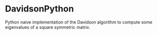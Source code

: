 # DavidsonPython

Python naive implementation of the Davidson algorithm to compute some eigenvalues
of a square symmetric matrix.
